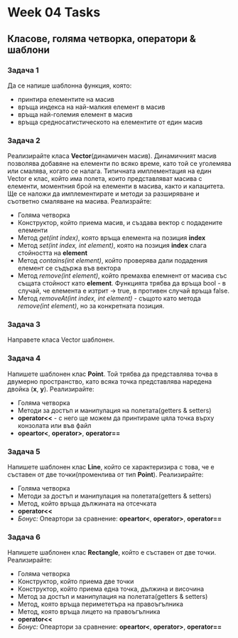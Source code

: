 # Week 04 Tasks

## Класове, голяма четворка, оператори & шаблони

### Задача 1 
Да се напише шаблонна функция, която:
* принтира елементите на масив
* връща индекса на най-малкия елемент в масив
* връща най-големия елемент в масив
* връща средносатистическото на елементите от един масив

### Задача 2
Реализирайте класа **Vector**(динамичен масив). Динамичният масив позволява добавяне на елементи по всяко време, като той се уголемява или смалява, когато се налага. Типичната имплементация на един Vector е клас, който има полета, които представляват масива с елементи, моментния брой на елементи в масива, както и капацитета. Ще се наложи да имплементирате и методи за разширяване и съответно смаляване на масива. Реализрайте:
* Голяма четворка
* Конструктор, който приема масив, и създава вектор с подадените елементи
* Метод *get(int index)*, която връща елемента на позиция **index**
* Метод *set(int index, int element)*, която на позиция **index** слага стойността на **element**
* Метод *contains(int element)*, който проверява дали подадения елемент се съдържа във вектора
* Метод *remove(int element)*, който премахва елемнент от масива със същата стойност като **element**. Функцията трябва да връща bool - в случай, че елемента е изтрит -> true, в противен случай връща false.
* Метод *removeAt(int index, int element)* - същото като метода *remove(int element)*, но за конкретната позиция.

### Задача 3
Направете класа Vector шаблонен.

### Задача 4
Напишете шаблонен клас **Point**. Той трябва да представлява точва в двумерно пространство, като всяка точка представлява наредена двойка (**x**, **y**). Реализирайте:
* Голяма четворка
* Методи за достъп и манипулация на полетата(getters & setters)
* **operator<<** - с него ще можем да принтираме цяла точка върху конзолата или във файл
* **opeartor<**, **operator>**, **operator==**

### Задача 5
Напишете шаблонен клас **Line**, който се характеризира с това, че е съставен от две точки(променлива от тип **Point**). Реализирайте: 
* Голяма четворка
* Методи за достъп и манипулация на полетата(getters & setters)
* Метод, който връща дължината на отсечката 
* **operator<<**
* *Бонус:* Опеартори за сравнение: **opeartor<**, **operator>**, **operator==**

### Задача 6
Напишете шаблонен клас **Rectangle**, който е съставен от две точки. Реализирайте:
* Голяма четворка
* Конструктор, който приема две точки
* Конструктор, който приема една точка, дължина и височина
* Метод за достъп и манипулация на полетата(getters & setters)
* Метод, която връща перимететъра на правоъгълника
* Метод, която връща лицето на правоъгълника
* **operator<<**
* *Бонус:* Опеартори за сравнение: **opeartor<**, **operator>**, **operator==**
